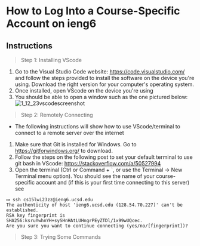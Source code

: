 # How to Log Into a Course-Specific Account on ieng6

## Instructions

> Step 1: Installing VScode

1. Go to the Visual Studio Code website: https://code.visualstudio.com/ and follow the steps provided to install the software on the device you're using. Download the right version for your computer's operating system.
2. Once installed, open VScode on the device you're using
3. You should be able to open a window such as the one pictured below:
![1_12_23vscodescreenshot](https://user-images.githubusercontent.com/110694499/212184347-777f77f5-911f-422a-a305-7479542c1195.PNG)

> Step 2: Remotely Connecting
* The following instructions will show how to use VScode/terminal to connect to a remote server over the internet

1. Make sure that Git is installed for Windows. Go to https://gitforwindows.org/ to download. 
2. Follow the steps on the following post to set your default terminal to use git bash in VScode: https://stackoverflow.com/a/50527994
3. Open the terminal (Ctrl or Command + `, or use the Terminal -> New Terminal menu option). You should see the name of your course-specific account and (if this is your first time connecting to this server) see
```
⤇ ssh cs15lwi23zz@ieng6.ucsd.edu
The authenticity of host 'ieng6.ucsd.edu (128.54.70.227)' can't be established.
RSA key fingerprint is SHA256:ksruYwhnYH+sySHnHAtLUHngrPEyZTDl/1x99wUQcec.
Are you sure you want to continue connecting (yes/no/[fingerprint])? 
```



> Step 3: Trying Some Commands
